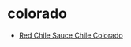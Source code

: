 # colorado

 * [Red Chile Sauce Chile Colorado](index/r/red-chile-sauce-chile-colorado-104411.json)
